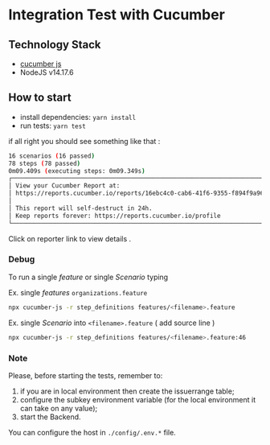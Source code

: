 # Integration Test with Cucumber

## Technology Stack

- [cucumber js](https://github.com/cucumber/cucumber-js)
- NodeJS v14.17.6

## How to start

- install dependencies: `yarn install`
- run tests: `yarn test`

if all right you should see something like that :

```sh
16 scenarios (16 passed)
78 steps (78 passed)
0m09.409s (executing steps: 0m09.349s)
┌──────────────────────────────────────────────────────────────────────────┐
│ View your Cucumber Report at:                                            │
│ https://reports.cucumber.io/reports/16ebc4c0-cab6-41f6-9355-f894f9a9601d │
│                                                                          │
│ This report will self-destruct in 24h.                                   │
│ Keep reports forever: https://reports.cucumber.io/profile                │
└──────────────────────────────────────────────────────────────────────────┘
```

Click on reporter link to view details .

### Debug

To run a single _feature_ or single _Scenario_ typing

Ex. single _features_ `organizations.feature`
```sh
npx cucumber-js -r step_definitions features/<filename>.feature
```

Ex. single _Scenario_ into `<filename>.feature` ( add source line )
```sh
npx cucumber-js -r step_definitions features/<filename>.feature:46
```

### Note

Please, before starting the tests, remember to:
1. if you are in local environment then create the issuerrange table;
2. configure the subkey environment variable (for the local environment it can take on any value);
4. start the Backend.

You can configure the host in `./config/.env.*` file.

